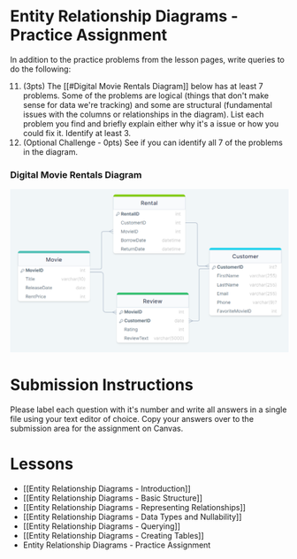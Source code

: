 # Entity Relationship Diagrams - Practice Assignment

In addition to the practice problems from the lesson pages, write queries to do the following:

11. (3pts) The [[#Digital Movie Rentals Diagram]] below has at least 7 problems. Some of the problems are logical (things that don't make sense for data we're tracking) and some are structural (fundamental issues with the columns or relationships in the diagram). List each problem you find and briefly explain either why it's a issue or how you could fix it. Identify at least 3.
12. (Optional Challenge - 0pts) See if you can identify all 7 of the problems in the diagram.

### Digital Movie Rentals Diagram
<img src="https://raw.githubusercontent.com/kellerflint/Class-Intro-SQL/hugo/content/Images/movie_rentals_problems_erd.png">

# Submission Instructions

Please label each question with it's number and write all answers in a single file using your text editor of choice. Copy your answers over to the submission area for the assignment on Canvas.
# Lessons
- [[Entity Relationship Diagrams - Introduction]]
- [[Entity Relationship Diagrams - Basic Structure]]
- [[Entity Relationship Diagrams - Representing Relationships]]
- [[Entity Relationship Diagrams - Data Types and Nullability]]
- [[Entity Relationship Diagrams - Querying]]
- [[Entity Relationship Diagrams - Creating Tables]]
- Entity Relationship Diagrams - Practice Assignment


